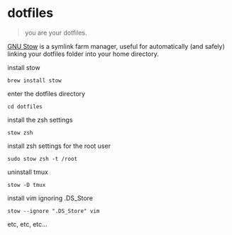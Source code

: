 # dotfiles

> you are your dotfiles.

[GNU Stow](https://www.gnu.org/software/stow/) is a symlink farm manager, useful for automatically (and safely) linking your dotfiles folder into your home directory.

install stow

    brew install stow

enter the dotfiles directory

    cd dotfiles

install the zsh settings

    stow zsh

install zsh settings for the root user

    sudo stow zsh -t /root

uninstall tmux

    stow -D tmux

install vim ignoring .DS_Store

    stow --ignore ".DS_Store" vim

etc, etc, etc...
